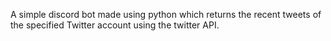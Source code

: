 A simple discord bot made using python which returns the recent tweets of the specified Twitter account using the twitter API.

